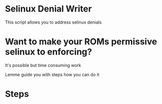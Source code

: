 # Selinux Denial Writer
This script allows you to address selinux denials 

# Want to make your ROMs permissive selinux to enforcing?
It's possible but time consuming work 

Lemme guide you with steps how you can do it 

# Steps
